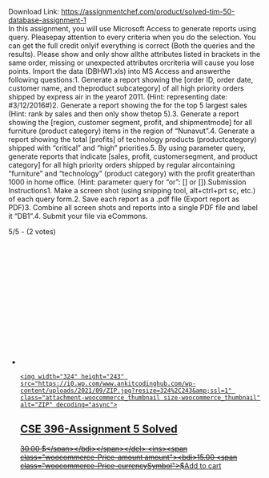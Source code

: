 Download Link: https://assignmentchef.com/product/solved-tim-50-database-assignment-1
<br>
In this assignment, you will use Microsoft Access to generate reports using query. Pleasepay attention to every criteria when you do the selection. You can get the full credit onlyif everything is correct (Both the queries and the results). Please show and only show allthe attributes listed in brackets in the same order, missing or unexpected attributes orcriteria will cause you lose points. Import the data (DBHW1.xls) into MS Access and answerthe following questions:1. Generate a report showing the [order ID, order date, customer name, and theproduct subcategory] of all high priority orders shipped by express air in the yearof 2011. (Hint: representing date: #3/12/2016#)2. Generate a report showing the for the top 5 largest sales (Hint: rank by sales and then only show thetop 5).3. Generate a report showing the [region, customer segment, profit, and shipmentmode] for all furniture (product category) items in the region of “Nunavut”.4. Generate a report showing the total [profits] of technology products (productcategory) shipped with “critical” and “high” priorities.5. By using parameter query, generate reports that indicate [sales, profit, customersegment, and product category] for all high priority orders shipped by regular aircontaining “furniture” and “technology” (product category) with the profit greaterthan 1000 in home office. (Hint: parameter query for “or”: [] or []).Submission Instructions1. Make a screen shot (using snipping tool, alt+ctrl+prt sc, etc.) of each query form.2. Save each report as a .pdf file (Export report as PDF)3. Combine all screen shots and reports into a single PDF file and label it “DB1”.4. Submit your file via eCommons.



5/5 - (2 votes)

<ul class="products columns-3">

 <li class="product type-product post-72489 status-publish first instock product_cat-cse396 has-post-thumbnail downloadable virtual purchasable product-type-simple"><a href="https://www.ankitcodinghub.com/product/cse-396-assignment-5-solved/" class="woocommerce-LoopProduct-link woocommerce-loop-product__link"><img width="324" height="243" alt="ZIP" decoding="async" data-src="https://i0.wp.com/www.ankitcodinghub.com/wp-content/uploads/2021/09/ZIP.jpg?resize=324%2C243&amp;ssl=1" class="attachment-woocommerce_thumbnail size-woocommerce_thumbnail lazyload" src="data:image/gif;base64,R0lGODlhAQABAAAAACH5BAEKAAEALAAAAAABAAEAAAICTAEAOw==">

   <noscript>

    <img width="324" height="243" src="https://i0.wp.com/www.ankitcodinghub.com/wp-content/uploads/2021/09/ZIP.jpg?resize=324%2C243&amp;ssl=1" class="attachment-woocommerce_thumbnail size-woocommerce_thumbnail" alt="ZIP" decoding="async">

   </noscript><h2 class="woocommerce-loop-product__title">      CSE 396-Assignment 5 Solved</h2><span class="price"><del><span class="woocommerce-Price-amount amount"><bdi>30.00 <span class="woocommerce-Price-currencySymbol">$</span></bdi></span></del> <ins><span class="woocommerce-Price-amount amount"><bdi>15.00 <span class="woocommerce-Price-currencySymbol">$</span></bdi></span></ins></span></a><a href="?add-to-cart=72489" data-quantity="1" class="button wp-element-button product_type_simple add_to_cart_button ajax_add_to_cart" data-product_id="72489" data-product_sku="" aria-label="Add “      CSE 396-Assignment 5 Solved” to your cart" rel="nofollow">Add to cart</a></li>
